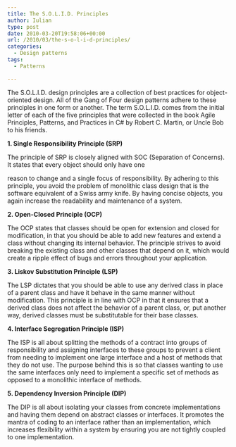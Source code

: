 ```yaml
---
title: The S.O.L.I.D. Principles
author: Iulian
type: post
date: 2010-03-20T19:58:06+00:00
url: /2010/03/the-s-o-l-i-d-principles/
categories:
  - Design patterns
tags:
  - Patterns

---
```

The S.O.L.I.D. design principles are a collection of best practices for object-oriented design. All of the Gang of Four design patterns adhere to these principles in one form or another. The term S.O.L.I.D. comes from the initial letter of each of the five principles that were collected in the book Agile Principles, Patterns, and Practices in C# by Robert C. Martin, or Uncle Bob to his friends.

**1. Single Responsibility Principle (SRP)**
  
The principle of SRP is closely aligned with SOC (Separation of Concerns). It states that every object should only have one
  
reason to change and a single focus of responsibility. By adhering to this principle, you avoid the problem of monolithic class design that is the software equivalent of a Swiss army knife. By having concise objects, you again increase the readability and maintenance of a system.

**2. Open-Closed Principle (OCP)**
  
The OCP states that classes should be open for extension and closed for modification, in that you should be able to add new features and extend a class without changing its internal behavior. The principle strives to avoid breaking the existing class and other classes that depend on it, which would create a ripple effect of bugs and errors throughout your application.

**3. Liskov Substitution Principle (LSP)**
  
The LSP dictates that you should be able to use any derived class in place of a parent class and have it behave in the same manner without modification. This principle is in line with OCP in that it ensures that a derived class does not affect the behavior of a parent class, or, put another way, derived classes must be substitutable for their base classes.

**4. Interface Segregation Principle (ISP)**
  
The ISP is all about splitting the methods of a contract into groups of responsibility and assigning interfaces to these groups to prevent a client from needing to implement one large interface and a host of methods that they do not use. The purpose behind this is so that classes wanting to use the same interfaces only need to implement a specific set of methods as opposed to a monolithic interface of methods.

**5. Dependency Inversion Principle (DIP)**
  
The DIP is all about isolating your classes from concrete implementations and having them depend on abstract classes or interfaces. It promotes the mantra of coding to an interface rather than an implementation, which increases flexibility within a system by ensuring you are not tightly coupled to one implementation.